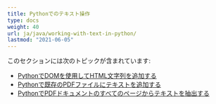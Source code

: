 ```yaml
---
title: Pythonでのテキスト操作
type: docs
weight: 40
url: ja/java/working-with-text-in-python/
lastmod: "2021-06-05"
---
```


このセクションには次のトピックが含まれています:

- [PythonでDOMを使用してHTML文字列を追加する](/pdf/java/add-html-string-using-dom-in-python/)
- [Pythonで既存のPDFファイルにテキストを追加する](/pdf/java/add-text-to-an-existing-pdf-file-in-python/)
- [PythonでPDFドキュメントのすべてのページからテキストを抽出する](/pdf/java/extract-text-from-all-the-pages-of-a-pdf-document-in-python/)